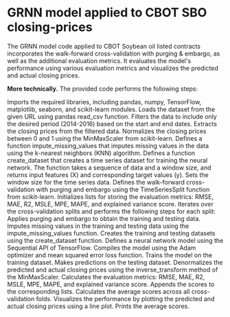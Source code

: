# GRNN model applied to CBOT SBO closing-prices
The GRNN model code applied to CBOT Soybean oil listed contracts incorporates the walk-forward cross-validation with purging &amp; embargo, as well as the additional evaluation metrics. It evaluates the model's performance using various evaluation metrics and visualizes the predicted and actual closing prices.

**More technically.**
The provided code performs the following steps:

Imports the required libraries, including pandas, numpy, TensorFlow, matplotlib, seaborn, and scikit-learn modules.
Loads the dataset from the given URL using pandas read_csv function.
Filters the data to include only the desired period (2014-2016) based on the start and end dates.
Extracts the closing prices from the filtered data.
Normalizes the closing prices between 0 and 1 using the MinMaxScaler from scikit-learn.
Defines a function impute_missing_values that imputes missing values in the data using the k-nearest neighbors (KNN) algorithm.
Defines a function create_dataset that creates a time series dataset for training the neural network. The function takes a sequence of data and a window size, and returns input features (X) and corresponding target values (y).
Sets the window size for the time series data.
Defines the walk-forward cross-validation with purging and embargo using the TimeSeriesSplit function from scikit-learn.
Initializes lists for storing the evaluation metrics: RMSE, MAE, R2, MSLE, MPE, MAPE, and explained variance score.
Iterates over the cross-validation splits and performs the following steps for each split:
Applies purging and embargo to obtain the training and testing data.
Imputes missing values in the training and testing data using the impute_missing_values function.
Creates the training and testing datasets using the create_dataset function.
Defines a neural network model using the Sequential API of TensorFlow.
Compiles the model using the Adam optimizer and mean squared error loss function.
Trains the model on the training dataset.
Makes predictions on the testing dataset.
Denormalizes the predicted and actual closing prices using the inverse_transform method of the MinMaxScaler.
Calculates the evaluation metrics: RMSE, MAE, R2, MSLE, MPE, MAPE, and explained variance score.
Appends the scores to the corresponding lists.
Calculates the average scores across all cross-validation folds.
Visualizes the performance by plotting the predicted and actual closing prices using a line plot.
Prints the average scores.
